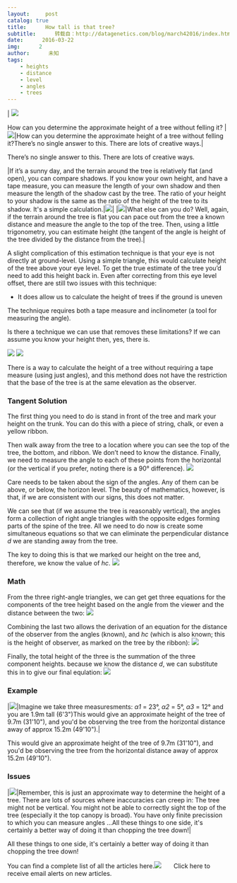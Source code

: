 ```yaml
---
layout:     post
catalog: true
title:      How tall is that tree?
subtitle:      转载自：http://datagenetics.com/blog/march42016/index.html
date:      2016-03-22
img:      2
author:      未知
tags:
    - heights
    - distance
    - level
    - angles
    - trees
---
```











|
![](http://datagenetics.com/blog/march42016/tree.png)



How can you determine the approximate height of a tree without felling it?
|![](http://datagenetics.com/blog/march42016/tree.png)|How can you determine the approximate height of a tree without felling it?There’s no single answer to this. There are lots of creative ways.|

There’s no single answer to this. There are lots of creative ways.

|If it’s a sunny day, and the terrain around the tree is relatively flat (and open), you can compare shadows. If you know your own height, and have a tape measure, you can measure the length of your own shadow and then measure the length of the shadow cast by the tree. The ratio of your height to your shadow is the same as the ratio of the height of the tree to its shadow. It's a simple calculation.|![](http://datagenetics.com/blog/march42016/s.png)|
|![](http://datagenetics.com/blog/march42016/bp3.png)|What else can you do? Well, again, if the terrain around the tree is flat you can pace out from the tree a known distance and measure the angle to the top of the tree. Then, using a little trigonometry, you can estimate height (the tangent of the angle is height of the tree divided by the distance from the tree).|

A slight complication of this estimation technique is that your eye is not directly at ground-level. Using a simple triangle, this would calculate height of the tree above your eye level. To get the true estimate of the tree you’d need to add this height back in. Even after correcting from this eye level offset, there are still two issues with this technique:

- It does allow us to calculate the height of trees if the ground is uneven

The technique requires both a tape measure and inclinometer (a tool for measuring the angle).

 Is there a technique we can use that removes these limitations? If we can assume you know your height then, yes, there is.

![](http://datagenetics.com/blog/march42016/axe.png)
![](http://datagenetics.com/blog/march42016/axe.png)



There is a way to calculate the height of a tree without requiring a tape measure (using just angles), and this methond does not have the restriction that the base of the tree is at the same elevation as the observer.


### Tangent Solution

The first thing you need to do is stand in front of the tree and mark your height on the trunk. You can do this with a piece of string, chalk, or even a yellow ribbon.

Then walk away from the tree to a location where you can see the top of the tree, the bottom, and ribbon. We don’t need to know the distance. Finally, we need to measure the angle to each of these points from the horizontal (or the vertical if you prefer, noting there is a 90° difference).
![](http://datagenetics.com/blog/march42016/bp.png)


Care needs to be taken about the sign of the angles. Any of them can be above, or below, the horizon level. The beauty of mathematics, however, is that, if we are consistent with our signs, this does not matter.

We can see that (if we assume the tree is reasonably vertical), the angles form a collection of right angle triangles with the opposite edges forming parts of the spine of the tree. All we need to do now is create some simultaneous equations so that we can eliminate the perpendicular distance *d* we are standing away from the tree.

The key to doing this is that we marked our height on the tree and, therefore, we know the value of *hc*.
![](http://datagenetics.com/blog/march42016/bp2.png)


### Math

From the three right-angle triangles, we can get get three equations for the components of the tree height based on the angle from the viewer and the distance between the two:
![](http://datagenetics.com/blog/march42016/eq0.png)


Combining the last two allows the derivation of an equation for the distance of the observer from the angles (known), and *hc* (which is also known; this is the height of observer, as marked on the tree by the ribbon):
![](http://datagenetics.com/blog/march42016/eq1.png)


Finally, the total height of the three is the summation of the three component heights. because we know the distance *d*, we can substitute this in to give our final equlation:
![](http://datagenetics.com/blog/march42016/eq2.png)


### Example
|![](http://datagenetics.com/blog/march42016/ts.png)|Imagine we take three measuresments: *α1* = 23°, *α2* = 5°, *α3* = 12° and you are 1.9m tall (6'3")This would give an approximate height of the tree of 9.7m (31'10"), and you'd be observing the tree from the horizontal distance away of approx 15.2m (49'10").|

This would give an approximate height of the tree of 9.7m (31'10"), and you'd be observing the tree from the horizontal distance away of approx 15.2m (49'10").

### Issues
|![](http://datagenetics.com/blog/march42016/axe.png)|Remember, this is just an approximate way to determine the height of a tree. There are lots of sources where inaccuracies can creep in: The tree might not be vertical. You might not be able to correctly sight the top of the tree (especially it the top canopy is broad). You have only finite precission to which you can measure angles …All these things to one side, it's certainly a better way of doing it than chopping the tree down!|

All these things to one side, it's certainly a better way of doing it than chopping the tree down!

You can find a complete list of all the articles here.![](http://datagenetics.com/images/n.gif)
      Click here to receive email alerts on new articles.
